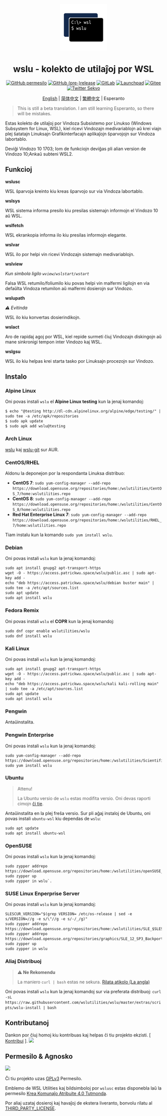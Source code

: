 <div align="center">

<img width="150" height="150" src="extras/icon.png">

# wslu - kolekto de utilaĵoj por WSL

[![GitHub permesilo](https://img.shields.io/github/license/wslutilities/wslu?style=flat-square&label=permesilo&color=blue&logo=github)](https://github.com/wslutilities/wslu/blob/master/LICENSE)
[![GitHub (pre-)release](https://img.shields.io/github/v/release/wslutilities/wslu?include_prereleases&label=eldono&logo=github&style=flat-square)](https://github.com/wslutilities/wslu)
[![GitLab](https://img.shields.io/static/v1?label=gitlab&logo=gitlab&color=E24329&message=spegulita&style=flat-square)](https://gitlab.com/wslutilities/wslu)
[![Launchpad](https://img.shields.io/static/v1?label=launchpad&logo=launchpad&color=F8C300&message=spegulita&style=flat-square)](https://launchpad.net/wslu)
[![Gitee](https://img.shields.io/static/v1?label=gitee&color=C71D23&message=spegulita&style=flat-square)](https://gitee.com/mirrors/wslu)
[![Twitter Sekvo](https://img.shields.io/twitter/follow/wslutilities?style=flat-square&logo=twitter&color=1DA1F2&label=sekvi)](https://twitter.com/wslutilities)

[English](README.md) | [简体中文](README.hans.md) | [繁體中文](README.hant.md) | Esperanto

</div>

> This is still a beta translation. I am still learning Esperanto, so there will be mistakes.

Estas kolekto de utilaĵoj por Vindoza Subsistemo por Linukso (Windows Subsystem for Linux, WSL), kiel ricevi Vindozajn medivariablojn aŭ krei viajn plej ŝatatajn Linuksajn Grafikinterfacajn aplikaĵojn ŝparvojojn sur Vindoza labortablo.

Deviĝi Vindozo 10 1703; Iom de funkciojn deviĝas pli alian version de Vindozo 10;Ankaŭ subteni WSL2.


## Funkcioj

**wslusc**

WSL ŝparvoja kreinto kiu kreas ŝparvojo sur via Vindoza labortablo.

**wslsys**

WSL sistema informa presilo kiu presilas sistemajn informojn el Vindozo 10 aŭ WSL.

**wslfetch**

WSL ekrankopia informa ilo kiu presilas informojn elegante.

**wslvar**

WSL ilo por helpi vin ricevi Vindozajn sistemajn medivariablojn.

**wslview**

*Kun simbola ligilo `wview/wslstart/wstart`*

Falsa WSL retumilo/foliumilo kiu povas helpi vin malfermi ligilojn en via defaŭlta Vindoza retumilon aŭ malfermi dosierojn sur Vindozo.

**wslupath**

*⚠ Evitinda*

WSL ilo kiu konvertas dosierindikojn.

**wslact**

Aro de rapidaj agoj por WSL, kiel repide surmeti ĉiuj Vindozajn diskingojn aŭ mane sinkronigi tempon inter Vindozo kaj WSL.

**wslgsu**

WSL ilo kiu helpas krei starta tasko por Linuksajn procezojn sur Vindozo.


## Instalo

### Alpine Linux

Oni povas instali `wslu` el **Alpine Linux testing** kun la jenaj komandoj:

```
$ echo "@testing http://dl-cdn.alpinelinux.org/alpine/edge/testing/" | sudo tee -a /etc/apk/repositories
$ sudo apk update
$ sudo apk add wslu@testing
```

### Arch Linux

[wslu](https://aur.archlinux.org/packages/wslu/) kaj [wslu-git](https://aur.archlinux.org/packages/wslu-git/) sur AUR.

### CentOS/RHEL

Aldonu la deponejon por la respondanta Linuksa distribuo:

- **CentOS 7**: `sudo yum-config-manager --add-repo https://download.opensuse.org/repositories/home:/wslutilities/CentOS_7/home:wslutilities.repo`
- **CentOS 8**: `sudo yum-config-manager --add-repo https://download.opensuse.org/repositories/home:/wslutilities/CentOS_8/home:wslutilities.repo`
- **Red Hat Enterprise Linux 7**: `sudo yum-config-manager --add-repo https://download.opensuse.org/repositories/home:/wslutilities/RHEL_7/home:wslutilities.repo`

Tiam instalu kun la komando `sudo yum install wslu`.


### Debian

Oni povas instali `wslu` kun la jenaj komandoj:

```
sudo apt install gnupg2 apt-transport-https
wget -O - https://access.patrickwu.space/wslu/public.asc | sudo apt-key add -
echo "deb https://access.patrickwu.space/wslu/debian buster main" | sudo tee -a /etc/apt/sources.list
sudo apt update
sudo apt install wslu
```

### Fedora Remix

Oni povas instali `wslu` el **COPR** kun la jenaj komandoj:

```
sudo dnf copr enable wslutilities/wslu
sudo dnf install wslu
```

### Kali Linux

Oni povas instali `wslu` kun la jenaj komandoj:

```
sudo apt install gnupg2 apt-transport-https
wget -O - https://access.patrickwu.space/wslu/public.asc | sudo apt-key add -
echo "deb https://access.patrickwu.space/wslu/kali kali-rolling main" | sudo tee -a /etc/apt/sources.list
sudo apt update
sudo apt install wslu
```

### Pengwin

Antaŭinstalita.

### Pengwin Enterprise

Oni povas instali `wslu` kun la jenaj komandoj:

```
sudo yum-config-manager --add-repo https://download.opensuse.org/repositories/home:/wslutilities/ScientificLinux_7/home:wslutilities.repo
sudo yum install wslu
```

### Ubuntu

> Attenu!
>
> La Ubuntu versio de `wslu` estas modifita versio. Oni devas raporti cimojn [ĉi tie](https://bugs.launchpad.net/ubuntu/+source/wslu).

Antaŭinstalita en la plej freŝa versio. Sur pli aĝaj instaloj de Ubuntu, oni povas instali `ubuntu-wsl` kiu dependas de `wslu`:

```
sudo apt update
sudo apt install ubuntu-wsl
```

### OpenSUSE

Oni povas instali `wslu` kun la jenaj komandoj:

```
sudo zypper addrepo https://download.opensuse.org/repositories/home:/wslutilities/openSUSE_Leap_15.1/home:wslutilities.repo
sudo zypper up
sudo zypper in wslu`.
```

### SUSE Linux Enperprise Server

Oni povas instali `wslu` kun la jenaj komandoj:

```
SLESCUR_VERSION="$(grep VERSION= /etc/os-release | sed -e s/VERSION=//g -e s/\"//g -e s/-/_/g)"
sudo zypper addrepo https://download.opensuse.org/repositories/home:/wslutilities/SLE_$SLESCUR_VERSION/home:wslutilities.repo
sudo zypper addrepo https://download.opensuse.org/repositories/graphics/SLE_12_SP3_Backports/graphics.repo
sudo zypper up
sudo zypper in wslu
```

### Aliaj Distribuoj

> **⚠ Ne Rekomendu**
> 
> La maniero `curl | bash` estas ne sekura. [Rilata atikolo (La angla)](https://sandstorm.io/news/2015-09-24-is-curl-bash-insecure-pgp-verified-install)

Oni povas instali `wslu` kun la jenaj komandoj sur via preferata distribuoj: `curl -sL https://raw.githubusercontent.com/wslutilities/wslu/master/extras/scripts/wslu-install | bash`

## Kontributanoj

Dankon por ĉiuj homoj kiu kontribuas kaj helpas ĉi tiu projekto ekzisti. [ [Kontribui](CONTRIBUTING.md) ].
<img src="https://opencollective.com/wslu/contributors.svg?width=890&button=false" />

## Permesilo & Agnosko

<img width="150" src="https://www.gnu.org/graphics/gplv3-with-text-136x68.png">

Ĉi tiu projekto uzas [GPLv3](LICENSE) Permesilo.

Emblemo de WSL Utilities kaj bildsimboloj por `wslusc` estas disponebla laŭ la permesilo [Krea Komunaĵo Atribuite 4.0 Tutmonda](http://creativecommons.org/licenses/by/4.0/).

Por aliaj uzataj dosieroj kaj havaĵoj de ekstera liveranto, bonvolu rilatu al [THIRD_PARTY_LICENSE](THIRD_PARTY_LICENSE).
